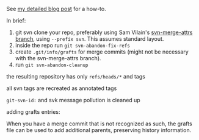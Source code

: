 See [my detailed blog post](http://blog.woobling.org/2009/06/git-svn-abandon.html) for a how-to.

In brief:

1. git svn clone your repo, preferably using Sam Vilain's [svn-merge-attrs branch](http://github.com/samv/git/tree/svn-merge-attrs), using `--prefix svn`. This assumes standard layout.
2. inside the repo run `git svn-abandon-fix-refs`
3. create `.git/info/grafts` for merge commits (might not be necessary with the svn-merge-attrs branch).
4. run `git svn-abandon-cleanup`

the resulting repository has only `refs/heads/*` and tags

all svn tags are recreated as annotated tags

`git-svn-id:` and svk message pollution is cleaned up


adding grafts entries:

When you have a merge commit that is not recognized as such, the grafts file
can be used to add additional parents, preserving history information.
